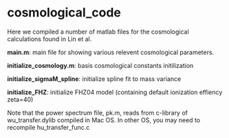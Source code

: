 # cosmological_code

Here we compiled a number of matlab files for the cosmological calculations found in Lin et al.

 **main.m**: main file for showing various relevent cosmological parameters.
 
 **initialize_cosmology.m**: basis cosmological constants initilization
 
 **initialize_sigmaM_spline**: initialize spline fit to mass variance 
 
 **initialize_FHZ**: initialize FHZ04 model (containing default ionization effiency zeta=40)

Note that the power spectrum file, pk.m, reads from c-library of wu_transfer.dylib compiled in Mac OS. In other OS, you may need to recompile hu_transfer_func.c
